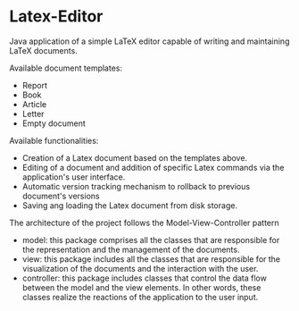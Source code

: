 # Latex-Editor

Java application of a simple LaTeX editor capable of writing and maintaining LaTeX documents.

Available document templates:
- Report
- Book
- Article
- Letter
- Empty document

Available functionalities:
- Creation of a Latex document based on the templates above.
- Editing of a document and addition of specific Latex commands via the application's user interface.
- Automatic version tracking mechanism to rollback to previous document's versions
- Saving ang loading the Latex document from disk storage.

The architecture of the project follows the Model-View-Controller pattern
- model: this package comprises all the classes that are responsible for the representation and
the management of the documents.
- view: this package includes all the classes that are responsible for the visualization of the
documents and the interaction with the user.
- controller: this package includes classes that control the data flow between the model and the
view elements. In other words, these classes realize the reactions of the application to the user
input.
